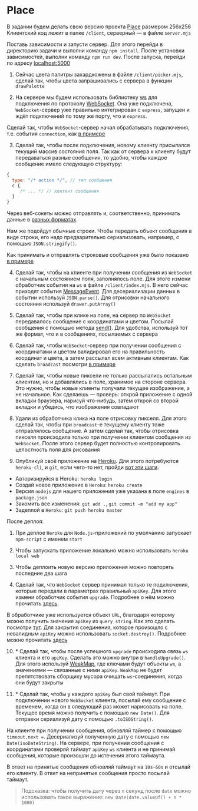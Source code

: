 # Place

В задании будем делать свою версию проекта [Place](<https://en.wikipedia.org/wiki/Place_(Reddit)>) размером 256x256
Клиентский код лежит в папке `/client`, серверный — в файле `server.mjs`

Поставь зависимости и запусти сервер. Для этого перейди в директорию задачи и выполни команду `npm install`. После установки зависимостей, выполни команду `npm run dev`. После запуска, перейди по адресу [localhost:5000](http://localhost:5000)

1. Сейчас цвета палитры захардкожены в файле `/client/picker.mjs`, cделай так, чтобы цвета запрашивались с сервера в функции `drawPalette`

2. На сервере мы будем использовать библиотеку [ws](https://github.com/websockets/ws) для подключения по протоколу [WebSocket](https://developer.mozilla.org/en-US/docs/Web/API/WebSockets_API). Она уже подключена, `WebSocket`-сервер уже правильно интегрирован с `express`, запущен и ждёт подключений по тому же порту, что и `express`.

Сделай так, чтобы `WebSocket`-сервер начал обрабатывать подключения, т.е. события `connection`, как [в примере](https://github.com/websockets/ws#simple-server)

3. Сделай так, чтобы после подключения, новому клиенту присылался текущий массив состояния поля. Так как от сервера к клиенту будут передаваться разные сообщения, то удобно, чтобы каждое сообщение имело следующую структуру:

```javascript
{
  type: "/* action */", // тип сообщения
  c {
     /* ... */ // контент сообщения
  }
}
```

Через веб-сокеты можно отправлять и, соответственно, принимать данные в [разных форматах](https://developer.mozilla.org/en-US/docs/Web/API/WebSocket/send).

Нам же подойдут обычные строки. Чтобы передать объект сообщения в виде строки, его надо предварительно сериализовать, например, с помощью `JSON.stringify()`.

Как принимать и отправлять строковые сообщения уже было показано [в примере](https://github.com/websockets/ws#simple-server)

4. Сделай так, чтобы на клиенте при получении сообщения из `WebSocket` с начальным состоянием поля, заполнялось поле. Для этого измени обработчик события на `ws` в файле `/client/index.mjs`. В него сейчас приходят события [MessageEvent](https://developer.mozilla.org/en-US/docs/Web/API/MessageEvent). Для десериализации данных в событии используй `JSON.parse()`. Для отрисовки начального состояния используй `drawer.putArray()`

5. Сделай так, чтобы при клике на поле, на сервер по `WebSocket` передавалось сообщение с координатами и цветом. Посылай сообщения с помощью метода [send()](https://developer.mozilla.org/en-US/docs/Web/API/WebSocket/send). Для удобства, используй тот же формат, что и в сообщениях, посылаемых с сервера

6. Сделай так, чтобы `WebSocket`-сервер при получении сообщения с координатами и цветом валидировал его на правильность координат и цвета, а затем рассылал всем активным клиентам. Как сделать `broadcast` посмотри [в примере](https://github.com/websockets/ws#server-broadcast)

7. Сделай так, чтобы новые пиксели не только рассылались остальным клиентам, но и добавлялись в поле, хранимое на стороне сервера. Это нужно, чтобы новые клиенты получали текущее изображение, а не начальное. Как сделаешь — проверь: открой приложение с одной вкладки браузера, нарисуй что-нибудь, затем открой со второй вкладки и убедись, что изображения совпадают

8. Удали из обработчика клика на поле отрисовку пикселя. Для этого сделай так, чтобы при `broadcast`-е текущему клиенту тоже отправлялось сообщение. А затем сделай так, чтобы отрисовка пикселя происходила только при получении клиентом сообщения из `WebSocket`. После этого сервер будет полностью контролировать целостность поля для рисования

9. Опубликуй своё приложение на [Heroku](https://id.heroku.com/login). Для этого потребуются `heroku-cli`, и `git`, если чего-то нет, пройди [вот эти шаги](https://devcenter.heroku.com/articles/getting-started-with-nodejs#set-up).

- Авторизируйся в Heroku: `heroku login`
- Создай новое приложение в `Heroku`: `heroku create`
- Версия `nodejs` для нашего приложения уже указана в поле `engines` в `package.json`
- Закомить все изменения: `git add .`, `git commit -m "add my app"`
- Задеплой в `Heroku`: `git push heroku master`

После деплоя:

1. При деплое `Heroku` для `Node.js`-приложений по умолчанию запускает `npm-script` с именем `start`
2. Чтобы запускать приложение локально можно использовать `heroku local web`
3. Чтобы деплоить новую версию приложения можно повторять последние два шага

4. Сделай так, что `WebSocket` сервер принимал только те подключения, которые передали в параметрах правильный `apiKey`. Для этого измени обработчик события `upgrade`. Подробнее о нём можно прочитать [здесь](https://nodejs.org/api/http.html#http_event_upgrade).

В обработчике уже используется объект `URL`, благодаря которому можно получить значение `apiKey` из `query string`. Как это сделать посмотри [тут](https://nodejs.org/api/url.html#url_class_urlsearchparams). Для закрытия соединения, которое произошло с невалидным `apiKey` можно использовать `socket.destroy()`. Подробнее можно прочитать [здесь](https://nodejs.org/api/stream.html#stream_writable_destroy_error)

10. \* Сделай так, чтобы после успешного `upgrade` происходила связь `ws` клиента и его `apiKey`. Сделать это можно внутри в `handleUpgrade()`. Для этого используй [WeakMap](https://developer.mozilla.org/en-US/docs/Web/JavaScript/Reference/Global_Objects/WeakMap), где ключами будут объекты `ws`, а значениями — связанные с ними `apiKey`. `WeakMap` не будет препятствовать сборщику мусора очищать `ws`-соединения, когда они будут закрыты

11. \* Сделай так, чтобы у каждого `apiKey` был свой таймаут. При подключении нового `WebSocket` клиента, посылай ему сообщение с временем, когда он в следующий раз может нарисовать на поле. Текущее время можно получить с помощью `new Date()`. Для отправки сериализуй дату с помощью `.toISOString()`.

На клиенте при получении сообщения, обновляй таймер с помощью `timeout.next =`. Десериализуй полученную дату с помощью `new Date(isoDateString)`. На сервере, при получении сообщения с координатами проверяй таймаут `apiKey` `ws` клиента и не принимай сообщения, которые произошли до истечения этого таймаута.

В ответ на принятые сообщения обновляй таймаут на `10s-60s` и отсылай его клиенту. В ответ на непринятые сообщения просто посылай таймаут.

> Подсказка: чтобы получить дату через `n` секунд после `date` можно использовать такое выражение: `new Date(date.valueOf() + n * 1000)`
